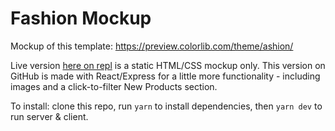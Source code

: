 # Fashion Mockup

Mockup of this template: https://preview.colorlib.com/theme/ashion/

Live version [here on repl](https://fashion.ewatkins.repl.co/) is a static HTML/CSS mockup only. This version on GitHub is made with React/Express for a little more functionality - including images and a click-to-filter New Products section.

To install: clone this repo, run `yarn` to install dependencies, then `yarn dev` to run server & client.
